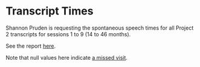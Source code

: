 # Transcript Times

Shannon Pruden is requesting the spontaneous speech times for all Project 2
transcripts for sessions 1 to 9 (14 to 46 months).

See the report [here](transcript.tsv).

Note that null values here indicate [a missed visit](https://ldp.uchicago.edu/portal/data/samples/home/?project=2).
